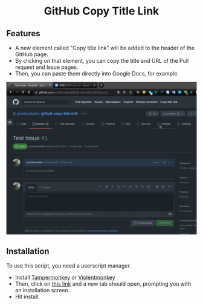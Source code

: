 <div align="center">
  <h1>GitHub Copy Title Link</h1>
</div>

## Features

* A new element called "Copy title link" will be added to the header of the GitHub page.
* By clicking on that element, you can copy the title and URL of the Pull request and Issue pages.
* Then, you can paste them directly into Google Docs, for example.

![example](./example.gif)

## Installation

To use this script, you need a userscript manager.

- Install [Tampermonkey](https://www.tampermonkey.net/) or [Violentmonkey](https://violentmonkey.github.io/get-it/)
- Then, click on [this link](https://github.com/proshunsuke/github-copy-title-link/raw/main/github-copy-title-link.user.js) and a new tab should open, prompting you with an installation screen.
- Hit install.
